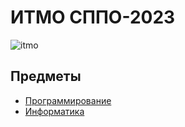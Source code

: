 # ИТМО СППО-2023

![itmo](https://storage.theoryandpractice.ru/tnp/uploads/image_logo/000/024/455/image/9128e681bb.png)

## Предметы
* [Программирование](prog/) 
* [Информатика](informatics/)

